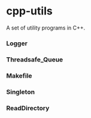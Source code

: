 # cpp-utils
A set of utility programs in C++.

### Logger

### Threadsafe_Queue

### Makefile

### Singleton

### ReadDirectory
